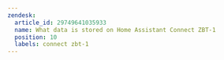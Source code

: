 ```yaml
---
zendesk:
  article_id: 29749641035933
  name: What data is stored on Home Assistant Connect ZBT-1
  position: 10
  labels: connect zbt-1
---
```



